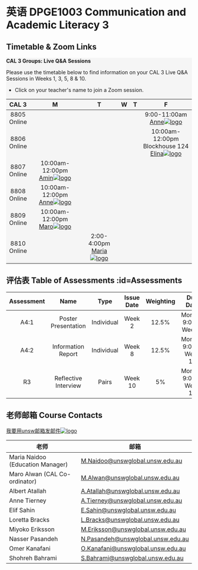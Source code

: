 # 英语 DPGE1003 Communication and Academic Literacy 3

## Timetable & Zoom Links


<div style="background-color: rgb(245 245 245)">

  **CAL 3 Groups: Live Q&A Sessions**

  Please use the timetable below to find information on your CAL 3 Live Q&A Sessions in Weeks 1, 3, 5, 8 & 10.

  - Click on your teacher's name to join a Zoom session.

  |CAL 3|M|T|W|T|F|
  |:--:|:--:|:--:|:--:|:--:|:--:|
  |8805<br>Online|||||9:00-11:00am<br>[Anne![logo](../../../logosvg01.svg)](https://unsw.zoom.us/s/89569719324)|
  |8806<br>Online|||||10:00am-12:00pm<br>Blockhouse 124<br>[Elina![logo](../../../logosvg01.svg)](https://unsw.zoom.us/s/88099988261)|
  |8807<br>Online|10:00am-12:00pm<br>[Amin![logo](../../../logosvg01.svg)](https://unsw.zoom.us/s/82734841441)|
  |8808<br>Online|10:00am-12:00pm<br>[Anne![logo](../../../logosvg01.svg)](https://unsw.zoom.us/s/89569719324)||||
  |8809<br>Online|10:00am-12:00pm<br>[Maro![logo](../../../logosvg01.svg)](https://unsw.zoom.us/s/84683744390)|
  |8810<br>Online|| 2:00-4:00pm<br>[Maria![logo](../../../logosvg01.svg)](https://unsw.zoom.us/s/84683744390)|

</div>

## 评估表 Table of Assessments :id=Assessments

|Assessment|Name|Type|Issue Date|Weighting|Due Date|Feedback Date|
|:--:|:--:|:--:|:--:|:--:|:--:|:--:|
|A4:1|Poster Presentation|Individual|Week 2|12.5%|Monday 9:00 in Week 6|Week 9|
|A4:2|Information Report|Individual|Week 8|12.5%|Monday 9:00 in Week 11|Week 13|
|R3|Reflective Interview|Pairs|Week 10|5%|Monday 9:00 in Week 12|Week 13|

## 老师邮箱 Course Contacts

[我要用unsw邮箱发邮件![logo](../../../logosvg01.svg)](https://student.unsw.edu.au/email)

|老师|邮箱|
|--|--|
|Maria Naidoo (Education Manager)|M.Naidoo@unswglobal.unsw.edu.au|
|Maro Alwan (CAL Co-ordinator)|M.Alwan@unswglobal.unsw.edu.au|
|Albert Atallah|A.Atallah@unswglobal.unsw.edu.au|
|Anne Tierney|A.Tierney@unswglobal.unsw.edu.au|
|Elif Sahin|E.Sahin@unswglobal.unsw.edu.au|
|Loretta Bracks|L.Bracks@unswglobal.unsw.edu.au|
|Miyoko Eriksson|M.Eriksson@unswglobal.unsw.edu.au|
|Nasser Pasandeh|N.Pasandeh@unswglobal.unsw.edu.au|
|Omer Kanafani|O.Kanafani@unswglobal.unsw.edu.au|
|Shohreh Bahrami|S.Bahrami@unswglobal.unsw.edu.au|